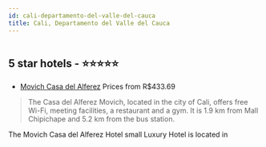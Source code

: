 ```yaml
---
id: cali-departamento-del-valle-del-cauca
title: Cali, Departamento del Valle del Cauca
---
```


<center><img src="https://novo-hu.s3.amazonaws.com/reservas/ota/prod/hotel/1982/movich-casa-del-alferez-001_20190326184935.jpg" alt="" /></center>


##  5 star hotels - ⭐️⭐️⭐️⭐️⭐️

-    [Movich Casa del Alferez](https://us.hurb.com/hotels/cali/movich-casa-del-alferez-OMN-3907?cmp=18055) Prices from R$433.69
   > The Casa del Alferez Movich, located in the city of Cali, offers free Wi-Fi, meeting facilities, a restaurant and a gym. It is 1.9 km from Mall Chipichape and 5.2 km from the bus station.The Movich Casa del Alferez Hotel small Luxury Hotel is located in
